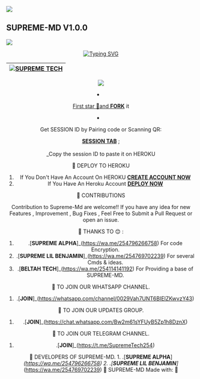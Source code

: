 <a><img src='https://i.imgur.com/LyHic3i.gif'/></a>
## SUPREME-MD V1.0.0 
<a><img src='https://i.imgur.com/LyHic3i.gif'/></a>

<div align="center">
<a href="https://git.io/typing-svg"><img src="https://readme-typing-svg.demolab.com?font=Black+Ops+One&size=50&pause=1000&color=1BAFBAFF&center=true&width=910&height=100&lines=SUPREME+MD;A+WHATSAPP+DEVICE;CREATED+BY+SUPREME+TECH" alt="Typing SVG" /></a>
  </p>
<div align="center">

| [![SUPREME TECH](https://telegra.ph/file/201479b521f3c8c245147.jpg?lenght=50width=50)](https://github.com/Sepreme-Md)|
|----|

<p align="center">
  <a href="#"><img src="http://readme-typing-svg.herokuapp.com?



🔗 SETUP 


1. First star 🌟and [**FORK**](https://github.com/Supreme-Tech-Kenya/Supreme-Md) it

2. Get SESSION ID by Pairing code or Scanning QR: 

   [**SESSION TAB**](https://supresession-c8207054b6c5.herokuapp.com/) ; <br><br>
_Copy the session ID to paste it on HEROKU

🔗 DEPLOY TO HEROKU 
 
1. If You Don't Have An Account On HEROKU  [**CREATE ACCOUNT NOW**](https://id.heroku.com/login) 
2. If You Have An Heroku Account [**DEPLOY NOW**](https://dashboard.heroku.com/new?template=https://github.com/Supreme-Tech-Kenya/Supreme-Md)

🔗 CONTRIBUTIONS

Contribution to Supreme-Md are welcome!! If you have any idea for new Features , Improvement , Bug Fixes , Feel Free to Submit a Pull Request or open an issue.

🔗 THANKS TO 😊 :

 1. .[**SUPREME ALPHA**]_(https://wa.me/254796266758) For code Encryption. 
 2. .[**SUPREME LIL BENJAMIN**]_(https://wa.me/254769702239) For several Cmds & ideas.
 3. .[**BELTAH TECH**]_(https://wa.me/254114141192) For Providing a base of SUPREME-MD.

🔗 TO JOIN OUR WHATSAPP CHANNEL.
1. .[**JOIN**]_(https://whatsapp.com/channel/0029Vah7UNT6BIElZKwvzY43)

🔗 TO JOIN OUR UPDATES GROUP.
1. .[**JOIN**]_(https://chat.whatsapp.com/Bw2m61sYFUyB5Zp1h8DznX)

🔗 TO JOIN OUR TELEGRAM CHANNEL.
1. .[**JOIN**]_(https://t.me/SupremeTech254)

🔗 DEVELOPERS OF SUPREME-MD.                                                                                                                    1. .[**SUPREME ALPHA**]_(https://wa.me/254796266758)                                                                                            2. .[**SUPREME LIL BENJAMIN**]_(https://wa.me/254769702239)                                                                                                                                                                                                                                                                                                                                                                                     🔗 SUPREME-MD Made with: 🤍
